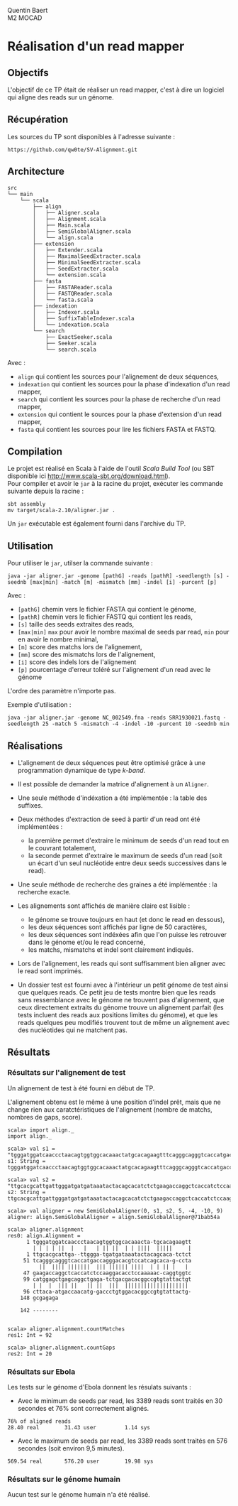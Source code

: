 Quentin Baert  
M2 MOCAD  

# Réalisation d'un read mapper

## Objectifs

L'objectif de ce TP était de réaliser un read mapper, c'est à dire un logiciel qui aligne des reads sur un génome.

## Récupération

Les sources du TP sont disponibles à l'adresse suivante :
```
https://github.com/qw0te/SV-Alignment.git
```

## Architecture

```
src
└── main
    └── scala
        ├── align
        │   ├── Aligner.scala
        │   ├── Alignment.scala
        │   ├── Main.scala
        │   ├── SemiGlobalAligner.scala
        │   └── align.scala
        ├── extension
        │   ├── Extender.scala
        │   ├── MaximalSeedExtracter.scala
        │   ├── MinimalSeedExtracter.scala
        │   ├── SeedExtracter.scala
        │   └── extension.scala
        ├── fasta
        │   ├── FASTAReader.scala
        │   ├── FASTQReader.scala
        │   └── fasta.scala
        ├── indexation
        │   ├── Indexer.scala
        │   ├── SuffixTableIndexer.scala
        │   └── indexation.scala
        └── search
            ├── ExactSeeker.scala
            ├── Seeker.scala
            └── search.scala
```

Avec :
* `align` qui contient les sources pour l'alignement de deux séquences,
* `indexation` qui contient les sources pour la phase d'indexation d'un read mapper,
* `search` qui contient les sources pour la phase de recherche d'un read mapper,
* `extension` qui contient le sources pour la phase d'extension d'un read mapper,
* `fasta` qui contient les sources pour lire les fichiers FASTA et FASTQ.

## Compilation

Le projet est réalisé en Scala à l'aide de l'outil *Scala Build Tool* (ou SBT disponible ici http://www.scala-sbt.org/download.html).  
Pour compiler et avoir le `jar` à la racine du projet, exécuter les commande suivante depuis la racine :
```
sbt assembly
mv target/scala-2.10/aligner.jar .
```

Un `jar` exécutable est également fourni dans l'archive du TP.

## Utilisation

Pour utiliser le `jar`, utilser la commande suivante :
```
java -jar aligner.jar -genome [pathG] -reads [pathR] -seedlength [s] -seednb [max|min] -match [m] -mismatch [mm] -indel [i] -purcent [p]
```

Avec :
* `[pathG]` chemin vers le fichier FASTA qui contient le génome,
* `[pathR]` chemin vers le fichier FASTQ qui contient les reads,
* `[s]` taille des seeds extraites des reads,
* `[max|min]` `max` pour avoir le nombre maximal de seeds par read, `min` pour en avoir le nombre minimal,
* `[m]` score des matchs lors de l'alignement,
* `[mm]` score des mismatchs lors de l'alignement,
* `[i]` score des indels lors de l'alignement
* `[p]` pourcentage d'erreur toléré sur l'alignement d'un read avec le génome

L'ordre des paramètre n'importe pas.

Exemple d'utilisation :
```
java -jar aligner.jar -genome NC_002549.fna -reads SRR1930021.fastq -seedlength 25 -match 5 -mismatch -4 -indel -10 -purcent 10 -seednb min
```

## Réalisations

* L'alignement de deux séquences peut être optimisé grâce à une programmation dynamique de type *k-band*.

* Il est possible de demander la matrice d'alignement à un `Aligner`.

* Une seule méthode d'indéxation a été implémentée : la table des suffixes.

* Deux méthodes d'extraction de seed à partir d'un read ont été implémentées :
  * la première permet d'extraire le minimum de seeds d'un read tout en le couvrant totalement,
  * la seconde permet d'extraire le maximum de seeds d'un read (soit un écart d'un seul nucléotide entre deux seeds successives dans le read).


* Une seule méthode de recherche des graines a été implémentée : la recherche exacte.

* Les alignements sont affichés de manière claire est lisible :
  * le génome se trouve toujours en haut (et donc le read en dessous),
  * les deux séquences sont affichés par ligne de 50 caractères,
  * les deux séquences sont indéxées afin que l'on puisse les retrouver dans le génome et/ou le read concerné,
  * les matchs, mismatchs et indel sont clairement indiqués.


* Lors de l'alignement, les reads qui sont suffisamment bien aligner avec le read sont imprimés.

* Un dossier test est fourni avec à l'intérieur un petit génome de test ainsi que quelques reads. Ce petit jeu de tests montre bien que les reads sans ressemblance avec le génome ne trouvent pas d'alignement, que ceux directement extraits du génome trouve un alignement parfait (les tests incluent des reads aux positions limites du génome), et que les reads quelques peu modifiés trouvent tout de même un alignement avec des nucléotides qui ne matchent pas.

## Résultats

### Résultats sur l'alignement de test

Un alignement de test à été fourni en début de TP.

L'alignement obtenu est le même à une position d'indel prêt, mais que ne change rien aux caratctéristiques de l'alignement (nombre de matchs, nombres de gaps, score).

```
scala> import align._
import align._

scala> val s1 = "tgggatggatcaaccctaacagtggtggcacaaactatgcacagaagtttcagggcagggtcaccatgaccagggacacgtccatcagcacagcctacatggagctgagcaggctgagatctgacgacacggccgtgtattactgtgcgagaga"
s1: String = tgggatggatcaaccctaacagtggtggcacaaactatgcacagaagtttcagggcagggtcaccatgaccagggacacgtccatcagcacagcctacatggagctgagcaggctgagatctgacgacacggccgtgtattactgtgcgagaga

scala> val s2 = "ttgcacgcattgattgggatgatgataaatactacagcacatctctgaagaccaggctcaccatctccaaggacacctccaaaaaccaggtggtccttacaatgaccaacatggaccctgtggacacggccgtgtattactg"
s2: String = ttgcacgcattgattgggatgatgataaatactacagcacatctctgaagaccaggctcaccatctccaaggacacctccaaaaaccaggtggtccttacaatgaccaacatggaccctgtggacacggccgtgtattactg

scala> val aligner = new SemiGlobalAligner(0, s1, s2, 5, -4, -10, 9)
aligner: align.SemiGlobalAligner = align.SemiGlobalAligner@71bab54a

scala> aligner.alignment
res0: align.Alignment =
      1 tgggatggatcaaccctaacagtggtggcacaaacta-tgcacagaagtt
        | | | | ||  |   |   | || ||  | | ||||  |||||     |
      1 ttgcacgcattga--ttggga-tgatgataaatactacagcaca-tctct
     51 tcagggcagggtcaccatgaccagggacacgtccatcagcaca-g-ccta
          ||  |||| |||||||  ||| |||||| ||||  | | || |   |
     47 gaagaccaggctcaccatctccaaggacacctccaaaaac-caggtggtc
     99 catggagctgagcaggctgaga-tctgacgacacggccgtgtattactgt
        | |  |  ||| ||   || ||  |||  ||||||||||||||||||||
     96 cttaca-atgaccaacatg-gaccctgtggacacggccgtgtattactg-
    148 gcgagaga

    142 --------


scala> aligner.alignment.countMatches
res1: Int = 92

scala> aligner.alignment.countGaps
res2: Int = 20
```

### Résultats sur Ebola

Les tests sur le génome d'Ebola donnent les résulats suivants :

* Avec le minimum de seeds par read, les 3389 reads sont traités en 30 secondes et 76% sont correctement alignés.
```
76% of aligned reads
28.40 real        31.43 user         1.14 sys
```

* Avec le maximum de seeds par read, les 3389 reads sont traités en 576 secondes (soit environ 9,5 minutes).
```
569.54 real       576.20 user        19.98 sys
```

### Résultats sur le génome humain

Aucun test sur le génome humain n'a été réalisé.
